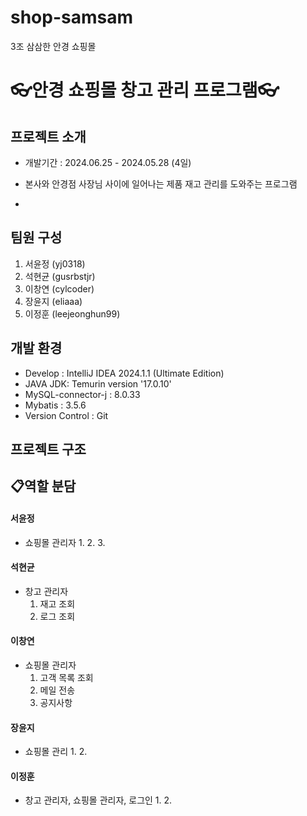 # shop-samsam
3조 삼삼한 안경 쇼핑몰


# 👓안경 쇼핑몰 창고 관리 프로그램👓

## 프로젝트 소개
* 개발기간 : 2024.06.25 - 2024.05.28 (4일)
* 본사와 안경점 사장님 사이에 일어나는 제품 재고 관리를 도와주는 프로그램

*
##  팀원 구성
1. 서윤정 (yj0318)
2. 석현균 (gusrbstjr)
3. 이창연 (cylcoder)
4. 장윤지 (eliaaa)
5. 이정훈 (leejeonghun99)

##  개발 환경
* Develop : IntelliJ IDEA 2024.1.1 (Ultimate Edition)
* JAVA JDK: Temurin version '17.0.10'
* MySQL-connector-j : 8.0.33
* Mybatis : 3.5.6
* Version Control : Git


## 프로젝트 구조

                       








## 📋역할 분담

#### 서윤정
* 쇼핑몰 관리자
  1. 
  2. 
  3. 


#### 석현균
* 창고 관리자
  1. 재고 조회
  2. 로그 조회

#### 이창연
* 쇼핑몰 관리자
  1. 고객 목록 조회
  2. 메일 전송
  3. 공지사항

#### 장윤지
* 쇼핑몰 관리
  1. 
  2.

#### 이정훈
* 창고 관리자, 쇼핑몰 관리자, 로그인
  1. 
  2.
